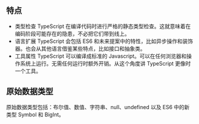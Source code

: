 ## 特点

- 类型检查
  TypeScript 在编译代码时进行严格的静态类型检查。这就意味着在编码阶段可能存在的隐患，不必把它们带到线上。
- 语言扩展
  TypeScript 会包括 ES6 和未来提案中的特性，比如异步操作和装饰器。也会从其他语言借鉴某些特点，比如接口和抽象类。
- 工具属性
  TypeScript 可以编译成标准的 Javascript。可以在任何浏览器和操作系统上运行。无需任何运行时额外开销。从这个角度讲 TypeScript 更像时一个工具。

## 原始数据类型
原始数据类型包括：布尔值、数值、字符串、null、undefined 以及 ES6 中的新类型 Symbol 和 BigInt。